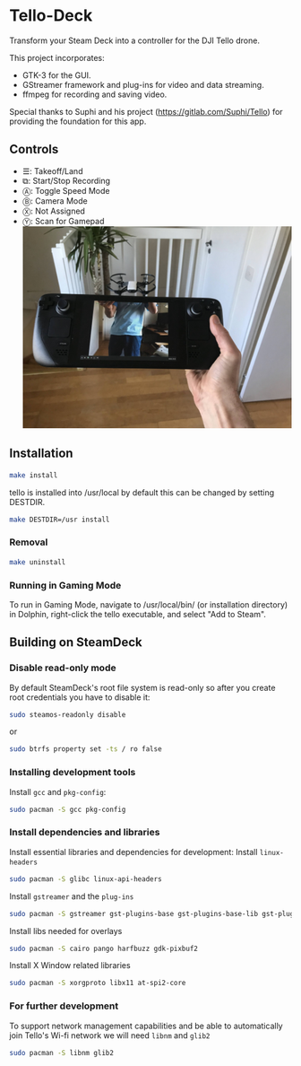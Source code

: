 # Tello-Deck

Transform your Steam Deck into a controller for the DJI Tello drone.

This project incorporates:
* GTK-3 for the GUI.
* GStreamer framework and plug-ins for video and data streaming.
* ffmpeg for recording and saving video.

Special thanks to Suphi and his project (https://gitlab.com/Suphi/Tello) for providing the foundation for this app.

## Controls

- <kbd>☰</kbd>: Takeoff/Land
- <kbd>⧉</kbd>: Start/Stop Recording
- <kbd>Ⓐ</kbd>: Toggle Speed Mode
- <kbd>Ⓑ</kbd>: Camera Mode
- <kbd>Ⓧ</kbd>: Not Assigned
- <kbd>Ⓨ</kbd>: Scan for Gamepad
![](ScreenShot.jpg)

## Installation
```bash
make install
```
tello is installed into /usr/local by default this can be changed by setting DESTDIR.
```bash 
make DESTDIR=/usr install
```

### Removal
```bash
make uninstall
```

### Running in Gaming Mode
To run in Gaming Mode, navigate to /usr/local/bin/ (or installation directory) in Dolphin, right-click the tello executable, and select "Add to Steam".

## Building on SteamDeck
### Disable read-only mode
By default SteamDeck's root file system is read-only so after you create root credentials you have to disable it:
```bash
sudo steamos-readonly disable
```
or
```bash
sudo btrfs property set -ts / ro false
```
### Installing development tools
Install `gcc` and `pkg-config`:
```bash
sudo pacman -S gcc pkg-config
```

### Install dependencies and libraries
Install essential libraries and dependencies for development:
Install `linux-headers`
```bash
sudo pacman -S glibc linux-api-headers
```
Install `gstreamer` and the `plug-ins`
```bash
sudo pacman -S gstreamer gst-plugins-base gst-plugins-base-lib gst-plugins-good gst-libav
```
Install libs needed for overlays
```bash
sudo pacman -S cairo pango harfbuzz gdk-pixbuf2 
```
Install X Window related libraries
```bash
sudo pacman -S xorgproto libx11 at-spi2-core 
```
### For further development
To support network management capabilities and be able to automatically join Tello's Wi-fi network we will need `libnm` and `glib2`
```bash
sudo pacman -S libnm glib2
```